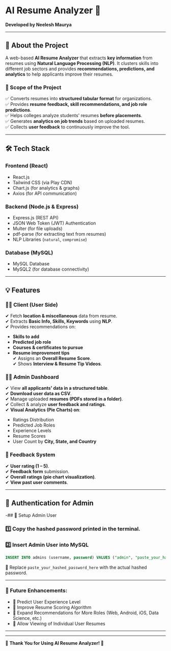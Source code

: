 # **AI Resume Analyzer** 🚀  
**Developed by Neelesh Maurya**  

---

## **📌 About the Project**
A web-based **AI Resume Analyzer** that extracts **key information** from resumes using **Natural Language Processing (NLP)**. It clusters skills into different job sectors and provides **recommendations, predictions, and analytics** to help applicants improve their resumes.  

### **🎯 Scope of the Project**
✅ Converts resumes into **structured tabular format** for organizations.  
✅ Provides **resume feedback, skill recommendations, and job role predictions**.  
✅ Helps colleges analyze students' resumes **before placements**.  
✅ Generates **analytics on job trends** based on uploaded resumes.  
✅ Collects **user feedback** to continuously improve the tool.  

---

## **🛠 Tech Stack**
### **Frontend (React)**
- React.js  
- Tailwind CSS (via Play CDN)  
- Chart.js (for analytics & graphs)  
- Axios (for API communication)  

### **Backend (Node.js & Express)**
- Express.js (REST API)  
- JSON Web Token (JWT) Authentication  
- Multer (for file uploads)  
- pdf-parse (for extracting text from resumes)  
- NLP Libraries (`natural`, `compromise`)  

### **Database (MySQL)**
- MySQL Database  
- MySQL2 (for database connectivity)  

---

## **💡 Features**
### **🧑‍💻 Client (User Side)**
✔ Fetch **location & miscellaneous** data from resume.  
✔ Extracts **Basic Info, Skills, Keywords** using **NLP**.  
✔ Provides recommendations on:  
   - **Skills to add**  
   - **Predicted job role**  
   - **Courses & certificates to pursue**  
   - **Resume improvement tips**  
✔ Assigns an **Overall Resume Score**.  
✔ Shows **Interview & Resume Tip Videos**.  

### **👨‍💼 Admin Dashboard**
✔ View **all applicants' data in a structured table**.  
✔ **Download user data as CSV**.  
✔ Manage uploaded **resumes (PDFs stored in a folder)**.  
✔ Collect & analyze **user feedback and ratings**.  
✔ **Visual Analytics (Pie Charts) on**:  
   - Ratings Distribution  
   - Predicted Job Roles  
   - Experience Levels  
   - Resume Scores  
   - User Count by **City, State, and Country**  

### **📝 Feedback System**
✔ **User rating (1 – 5)**.  
✔ **Feedback form** submission.  
✔ **Overall ratings (pie chart visualization)**.  
✔ **View past user comments**.  

---

## **🔐 Authentication for Admin**
-## 🔑 Setup Admin User

### 1️⃣ Copy the hashed password printed in the terminal.

### 2️⃣ Insert Admin User into MySQL
```sql
INSERT INTO admins (username, password) VALUES ("admin", "paste_your_hashed_password_here");
```
🔹 Replace `paste_your_hashed_password_here` with the actual hashed password.

---



### 🚀 Future Enhancements:
- 🔹 Predict User Experience Level
- 🔹 Improve Resume Scoring Algorithm
- 🔹 Expand Recommendations for More Roles (Web, Android, iOS, Data Science, etc.)
- 🔹 Allow Viewing of Individual User Resumes

---


---

🎉 **Thank You for Using AI Resume Analyzer! 🚀**
